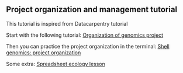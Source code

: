 ## Project organization and management tutorial

This tutorial is inspired from Datacarpentry tutorial

Start with the following tutorial:
[Organization of genomics project](http://www.datacarpentry.org/organization-genomics/)

Then you can practice the project organization in the terminal:
[Shell genomics: project organization](http://www.datacarpentry.org/shell-genomics/06-organization/)

Some extra:
[Spreadsheet ecology lesson](http://www.datacarpentry.org/spreadsheet-ecology-lesson/)
